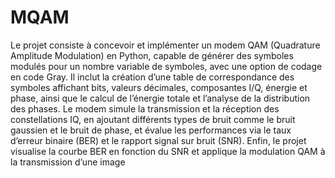 # MQAM
Le projet consiste à concevoir et implémenter un modem QAM (Quadrature Amplitude Modulation) en Python, capable de générer des symboles modulés pour un nombre variable de symboles, avec une option de codage en code Gray. Il inclut la création d’une table de correspondance des symboles affichant bits, valeurs décimales, composantes I/Q, énergie et phase, ainsi que le calcul de l’énergie totale et l’analyse de la distribution des phases. Le modem simule la transmission et la réception des constellations IQ, en ajoutant différents types de bruit comme le bruit gaussien et le bruit de phase, et évalue les performances via le taux d’erreur binaire (BER) et le rapport signal sur bruit (SNR). Enfin, le projet visualise la courbe BER en fonction du SNR et applique la modulation QAM à la transmission d’une image
